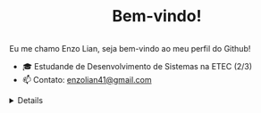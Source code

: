 <!--título-->
<div id="user-content-toc">
  <ul align="center">
    <summary><h1 style="display: inline-block">Bem-vindo!</h1></summary>
</div>

<!-- Presentation -->
<p>
  Eu me chamo Enzo Lian, seja bem-vindo ao meu perfil do Github!

- 🎓 Estudande de Desenvolvimento de Sistemas na ETEC (2/3)
- 📫 Contato: enzolian41@gmail.com
</p>

<!-- Dropdown -->
<details>

<!-- Links -->
[![Instagram](https://img.shields.io/badge/Instagram-E4405F?style=for-the-badge&logo=instagram&logoColor=white)](https://www.instagram.com/liankkjk/)
[![LinkedIn](https://img.shields.io/badge/LinkedIn-0077B5?style=for-the-badge&logo=linkedin&logoColor=white)](https://www.linkedin.com/in/enzo-mendes-17640b26a/)

<!-- GithubStats -->
![liankkjk GitHub stats](https://github-readme-stats.vercel.app/api?username=liankkjk&show_icons=true&theme=gotham)
![liankkjk GitHub stats](https://github-readme-stats.vercel.app/api/top-langs/?username=liankkjk&layout=compact&langs_coun=16t&theme=gotham)

<!-- Portfolio -->
## 📜 Portfólio:
- [ empty ]()



## 📚 Estudando
<!-- Programming Languages -->
  <div style="flex-basis: 48%;">
    <img align="center" alt="Js" height="30" width="40" src="https://raw.githubusercontent.com/devicons/devicon/master/icons/javascript/javascript-plain.svg">
    <img align="center" alt="PHP" height="30" width="40" src="https://raw.githubusercontent.com/devicons/devicon/master/icons/php/php-original.svg">
    <img align="center" alt="C#" height="30" width="40" src="https://raw.githubusercontent.com/devicons/devicon/master/icons/csharp/csharp-original.svg">
    <img align="center" alt="Python" height="30" width="40" src="https://raw.githubusercontent.com/devicons/devicon/master/icons/python/python-original.svg">
    <img align="center" alt="React" height="30" width="40" src="https://github.com/devicons/devicon/blob/master/icons/sqlite/sqlite-original-wordmark.svg">
    <img align="center" alt="React" height="30" width="40" src="https://github.com/devicons/devicon/blob/master/icons/arduino/arduino-original.svg">
    <img align="center" alt="React" height="30" width="40" src="https://raw.githubusercontent.com/devicons/devicon/master/icons/react/react-original.svg">
    <img align="center" alt="React" height="30" width="40" src="https://github.com/devicons/devicon/blob/master/icons/css3/css3-original-wordmark.svg">
    <img align="center" alt="React" height="30" width="40" src="https://github.com/devicons/devicon/blob/master/icons/bootstrap/bootstrap-original-wordmark.svg"> 
    <img align="center" alt="React" height="30" width="40" src="https://github.com/devicons/devicon/blob/master/icons/html5/html5-original-wordmark.svg">
    <img align="center" alt="React" height="30" width="40" src="https://github.com/devicons/devicon/blob/master/icons/unity/unity-original-wordmark.svg">
    <img align="right" height="100" width="100" src="https://media.giphy.com/media/c9IdCLK8TDv1e/giphy.gif?cid=ecf05e47g6k0xkx5095eljntxfd6d96ek9km3rwhjohi4oki&ep=v1_gifs_related&rid=giphy.gif&ct=g" alt="Imagem">
    <br>
    <br>
    <br>
    <br>
  </div>

  ## 🛠️ Ferramentas Utilizadas
  <!-- Tools & Frameworks -->
  <div style="flex-basis: 48%;">
    <img align="center" alt="VScode" height="30" width="40" src="https://cdn.jsdelivr.net/gh/devicons/devicon/icons/vscode/vscode-original.svg">
    <img align="center" alt="VS" height="30" width="40" src="https://cdn.jsdelivr.net/gh/devicons/devicon/icons/visualstudio/visualstudio-original.svg">
    <br>
  </div>

## 🎧 Música
  <!-- Spotify -->
  [![spotify-github-profile](https://spotify-github-profile.kittinanx.com/api/view?uid=4jcgwbobrv2yqn4vy8ee1kw5l&cover_image=true&theme=natemoo-re&show_offline=false&background_color=000000&interchange=false&bar_color=53b14f&bar_color_cover=false)](https://github.com/kittinan/spotify-github-profile)
